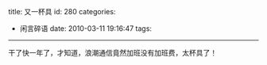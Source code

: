 title: 又一杯具
id: 280
categories:
  - 闲言碎语
date: 2010-03-11 19:16:47
tags:
---

干了快一年了，才知道，浪潮通信竟然加班没有加班费，太杯具了！